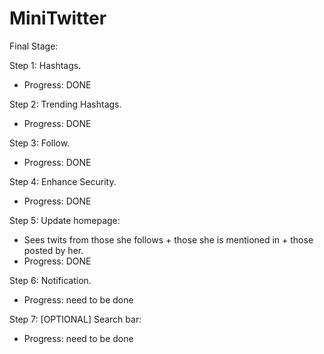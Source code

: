 # MiniTwitter

Final Stage:

Step 1: Hashtags. 
  - Progress: DONE

Step 2: Trending Hashtags. 
  - Progress: DONE

Step 3: Follow. 
  - Progress: DONE

Step 4: Enhance Security.
  - Progress: DONE

Step 5: Update homepage: 
  - Sees twits from those she follows + those she is mentioned in + those posted by her.
  - Progress: DONE
  
Step 6: Notification.
  - Progress: need to be done

Step 7: [OPTIONAL] Search bar:
  - Progress: need to be done
